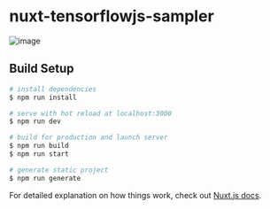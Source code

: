 # nuxt-tensorflowjs-sampler
![image](https://user-images.githubusercontent.com/18514782/76684024-d7f59e00-664b-11ea-88e7-b70a07287865.png)

## Build Setup

``` bash
# install dependencies
$ npm run install

# serve with hot reload at localhost:3000
$ npm run dev

# build for production and launch server
$ npm run build
$ npm run start

# generate static project
$ npm run generate
```

For detailed explanation on how things work, check out [Nuxt.js docs](https://nuxtjs.org).
